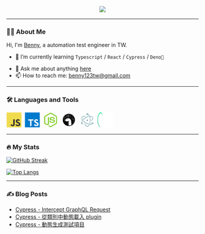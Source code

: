 <p align="center">
  <img src="https://media3.giphy.com/media/13FrpeVH09Zrb2/giphy.gif" width=""/>
</p>

---

### :technologist: About Me

Hi, I'm [Benny](https://twitter.com/BennyYen2), a automation test engineer in TW. 

<!-- - 🔭 I’m currently working on [My Blog](https://www.benny-yen.com/) -->
- 🌱 I’m currently learning `Typescript` / `React` / `Cypress` / `Deno🦕`
<!-- - 👯 I’m looking to collaborate on ... -->
<!-- - 🤔 I’m looking for help with ... -->
- 💬 Ask me about anything [here](https://github.com/benny123tw/benny123tw/issues)
- 📫 How to reach me: benny123tw@gmail.com
<!-- - 😄 Pronouns: ... -->
<!-- - ⚡ Fun fact: ... -->

---

### :hammer_and_wrench: Languages and Tools

<div>
  <img src="https://github.com/devicons/devicon/blob/master/icons/javascript/javascript-original.svg" title="Javascript" alt="Javascript" width="40" height="40"/>&nbsp;
  <img src="https://github.com/devicons/devicon/blob/master/icons/typescript/typescript-original.svg" title="Typescript" alt="Typescript" width="40" height="40"/>&nbsp;
  <img src="https://github.com/devicons/devicon/blob/master/icons/nodejs/nodejs-original.svg" title="NodeJs" alt="NodeJs" width="40" height="40"/>&nbsp;
  <img src="https://github.com/devicons/devicon/blob/master/icons/denojs/denojs-original.svg" title="Deno" alt="Deno" width="40" height="40"/>&nbsp;
  <img src="https://github.com/devicons/devicon/blob/master/icons/electron/electron-original.svg" title="Electron" alt="Electron" width="40" height="40"/>&nbsp;
  <img src="https://github.com/cypress-io/cypress/blob/develop/assets/cypress-logo-dark.png" title="Cypress" alt="Cypress" width="40" height="40"/>&nbsp;
</div>

---

### :fire: My Stats

[![GitHub Streak](https://github-readme-streak-stats.herokuapp.com/?user=benny123tw&theme=dark&background=000000)](https://git.io/streak-stats)

[![Top Langs](https://github-readme-stats.vercel.app/api/top-langs/?username=benny123tw&layout=compact&theme=vision-friendly-dark)](https://github.com/anuraghazra/github-readme-stats)

---

### :writing_hand: Blog Posts

<!-- BLOG-POST-LIST:START -->
- [Cypress - Intercept GraphQL Request](https://www.benny-yen.com/cypress-intercept-graphql)
- [Cypress - 從類別中動態載入 plugin](https://www.benny-yen.com/cypress-dynamic-import-plugin-class)
- [Cypress - 動態生成測試項目](https://www.benny-yen.com/cypress-generate-dynamic-test)
<!-- BLOG-POST-LIST:END -->